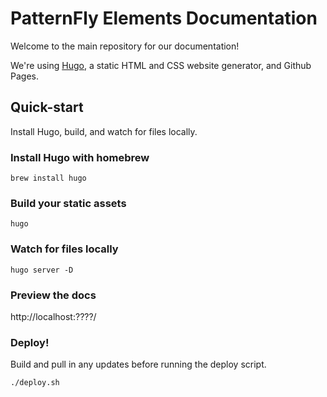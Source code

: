# PatternFly Elements Documentation

Welcome to the main repository for our documentation!

We're using [Hugo](https://gohugo.io/), a static HTML and CSS website generator, and Github Pages.


## Quick-start
Install Hugo, build, and watch for files locally.

### Install Hugo with homebrew
```
brew install hugo
```

### Build your static assets
```
hugo
```

### Watch for files locally
```
hugo server -D
```

### Preview the docs

http://localhost:????/


### Deploy!
Build and pull in any updates before running the deploy script.
```
./deploy.sh
```
